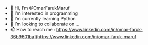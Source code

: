 - 👋 Hi, I’m @OmarFarukMaruf
- 👀 I’m interested in programming
- 🌱 I’m currently learning Python
- 💞️ I’m looking to collaborate on ...
- 📫 How to reach me : https://www.linkedin.com/in/omar-faruk-36b9601ba](https://www.linkedin.com/in/omar-faruk-maruf

<!---
OmarFarukMaruf/OmarFarukMaruf is a ✨ special ✨ repository because its `README.md` (this file) appears on your GitHub profile.
You can click the Preview link to take a look at your changes.
--->
